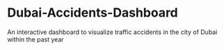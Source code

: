 # Dubai-Accidents-Dashboard
An interactive dashboard to visualize traffic accidents in the city of Dubai within the past year
